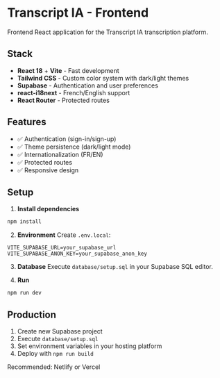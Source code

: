 # Transcript IA - Frontend

Frontend React application for the Transcript IA transcription platform.

## Stack

- **React 18** + **Vite** - Fast development
- **Tailwind CSS** - Custom color system with dark/light themes
- **Supabase** - Authentication and user preferences
- **react-i18next** - French/English support
- **React Router** - Protected routes

## Features

- ✅ Authentication (sign-in/sign-up)
- ✅ Theme persistence (dark/light mode)
- ✅ Internationalization (FR/EN)
- ✅ Protected routes
- ✅ Responsive design

## Setup

1. **Install dependencies**
```bash
npm install
```

2. **Environment**
Create `.env.local`:
```env
VITE_SUPABASE_URL=your_supabase_url
VITE_SUPABASE_ANON_KEY=your_supabase_anon_key
```

3. **Database**
Execute `database/setup.sql` in your Supabase SQL editor.

4. **Run**
```bash
npm run dev
```

## Production

1. Create new Supabase project
2. Execute `database/setup.sql` 
3. Set environment variables in your hosting platform
4. Deploy with `npm run build`

Recommended: Netlify or Vercel
